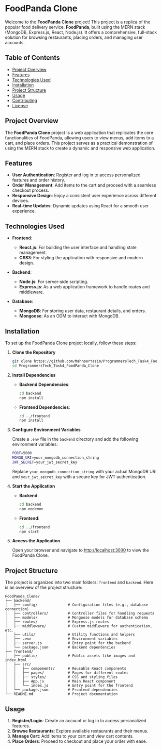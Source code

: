 # FoodPanda Clone

Welcome to the **FoodPanda Clone** project! This project is a replica of the popular food delivery service, **FoodPanda**, built using the MERN stack (MongoDB, Express.js, React, Node.js). It offers a comprehensive, full-stack solution for browsing restaurants, placing orders, and managing user accounts.

## Table of Contents

- [Project Overview](#project-overview)
- [Features](#features)
- [Technologies Used](#technologies-used)
- [Installation](#installation)
- [Project Structure](#project-structure)
- [Usage](#usage)
- [Contributing](#contributing)
- [License](#license)

## Project Overview

The **FoodPanda Clone** project is a web application that replicates the core functionalities of FoodPanda, allowing users to view menus, add items to a cart, and place orders. This project serves as a practical demonstration of using the MERN stack to create a dynamic and responsive web application.

## Features

- **User Authentication**: Register and log in to access personalized features and order history.
- **Order Management**: Add items to the cart and proceed with a seamless checkout process.
- **Responsive Design**: Enjoy a consistent user experience across different devices.
- **Real-time Updates**: Dynamic updates using React for a smooth user experience.

## Technologies Used

- **Frontend**:
  - **React.js**: For building the user interface and handling state management.
  - **CSS3**: For styling the application with responsive and modern design.

- **Backend**:
  - **Node.js**: For server-side scripting.
  - **Express.js**: As a web application framework to handle routes and middleware.

- **Database**:
  - **MongoDB**: For storing user data, restaurant details, and orders.
  - **Mongoose**: As an ODM to interact with MongoDB.

## Installation

To set up the FoodPanda Clone project locally, follow these steps:

1. **Clone the Repository**

   ```bash
   git clone https://github.com/MahnoorYasin/ProgrammersTech_Task4_FoodPanda_Clone.git
   cd ProgrammersTech_Task4_FoodPanda_Clone
   ```

2. **Install Dependencies**

   - **Backend Dependencies**:

     ```bash
     cd backend
     npm install
     ```

   - **Frontend Dependencies**:

     ```bash
     cd ../frontend
     npm install
     ```

3. **Configure Environment Variables**

   Create a `.env` file in the `backend` directory and add the following environment variables:

   ```bash
   PORT=5000
   MONGO_URI=your_mongodb_connection_string
   JWT_SECRET=your_jwt_secret_key
   ```

   Replace `your_mongodb_connection_string` with your actual MongoDB URI and `your_jwt_secret_key` with a secure key for JWT authentication.

4. **Start the Application**

   - **Backend**:

     ```bash
     cd backend
     npx nodemon 
     ```

   - **Frontend**:

     ```bash
     cd ../frontend
     npm start
     ```

5. **Access the Application**

   Open your browser and navigate to [http://localhost:3000](http://localhost:3000) to view the FoodPanda Clone.

## Project Structure

The project is organized into two main folders: `frontend` and `backend`. Here is an overview of the project structure:

```
FoodPanda_Clone/
├── backend/
│   ├── config/              # Configuration files (e.g., database connection)
│   ├── controllers/         # Controller files for handling requests
│   ├── models/              # Mongoose models for database schema
│   ├── routes/              # Express.js routes
│   ├── middleware/          # Custom middleware for authentication, etc.
│   ├── utils/               # Utility functions and helpers
│   ├── .env                 # Environment variables
│   ├── server.js            # Entry point for the backend
│   └── package.json         # Backend dependencies
├── frontend/
│   ├── public/              # Public assets like images and index.html
│   ├── src/
│   │   ├── components/      # Reusable React components
│   │   ├── pages/           # Pages for different routes
│   │   ├── styles/          # CSS and styling files
│   │   ├── App.js           # Main React component
│   │   └── index.js         # Entry point for the frontend
│   └── package.json         # Frontend dependencies
└── README.md                # Project documentation
```

## Usage

1. **Register/Login**: Create an account or log in to access personalized features.
2. **Browse Restaurants**: Explore available restaurants and their menus.
3. **Manage Cart**: Add items to your cart and view cart contents.
4. **Place Orders**: Proceed to checkout and place your order with ease.
